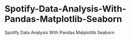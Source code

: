 # Spotify-Data-Analysis-With-Pandas-Matplotlib-Seaborn
Spotify Data Analysis With Pandas Matplotlib Seaborn

